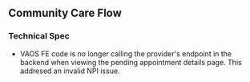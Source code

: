## Community Care Flow 

### **Technical Spec**
- VAOS FE code is no longer calling the provider's endpoint in the backend when viewing the pending appointment details page. This addresed an invalid NPI issue. 



